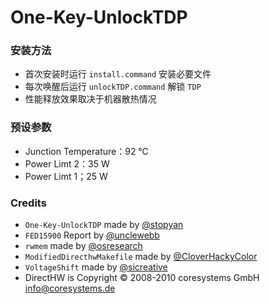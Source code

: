 # One-Key-UnlockTDP

### 安装方法

- 首次安装时运行 `install.command` 安装必要文件
- 每次唤醒后运行 `unlockTDP.command` 解锁 `TDP`
- 性能释放效果取决于机器散热情况

### 预设参数

- Junction Temperature：92 ℃
- Power Limt 2：35 W
- Power Limt 1；25 W

### Credits

- `One-Key-UnlockTDP` made by [@stopyan](https://github.com/stopyan)
- `FED15900` Report by [@unclewebb](http://forum.notebookreview.com/threads/the-throttlestop-guide.531329/page-317)
- `rwmem` made by [@osresearch](https://github.com/osresearch/rwmem)
- `ModifiedDirecthwMakefile` made by [@CloverHackyColor](https://github.com/CloverHackyColor/directhw)
- `VoltageShift` made by [@sicreative](https://github.com/sicreative/VoltageShift)
- DirectHW is Copyright © 2008-2010 coresystems GmbH <info@coresystems.de>
